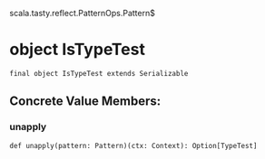scala.tasty.reflect.PatternOps.Pattern$
# object IsTypeTest

<pre><code class="language-scala" >final object IsTypeTest extends Serializable</pre></code>
## Concrete Value Members:
### unapply
<pre><code class="language-scala" >def unapply(pattern: Pattern)(ctx: Context): Option[TypeTest]</pre></code>

